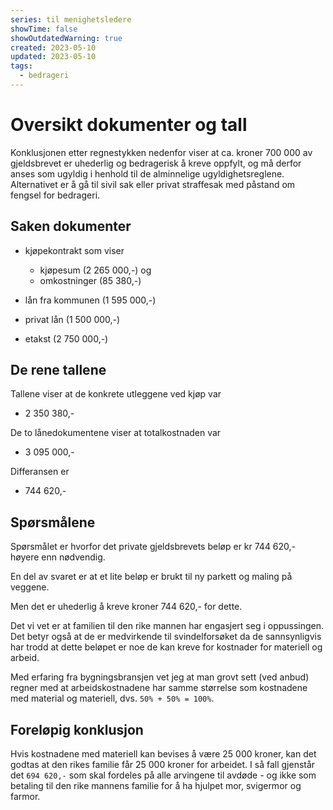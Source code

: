 ```yaml
---
series: til menighetsledere
showTime: false
showOutdatedWarning: true
created: 2023-05-10
updated: 2023-05-10
tags:
  - bedrageri
---
```


# Oversikt dokumenter og tall
Konklusjonen etter regnestykken nedenfor viser at ca. kroner 700 000 av gjeldsbrevet er uhederlig og bedragerisk å kreve oppfylt, og må derfor anses som ugyldig i henhold til de alminnelige ugyldighetsreglene. Alternativet er å gå til sivil sak eller privat straffesak med påstand om fengsel for bedrageri.

## Saken dokumenter
* kjøpekontrakt som viser 
  * kjøpesum (2 265 000,-) og 
  * omkostninger (85 380,-)

* lån fra kommunen (1 595 000,-)
* privat lån (1 500 000,-)

* etakst (2 750 000,-)

## De rene tallene
Tallene viser at de konkrete utleggene ved kjøp var 
* 2 350 380,-

De to lånedokumentene viser at totalkostnaden var
* 3 095 000,-

Differansen er
* 744 620,-

## Spørsmålene
Spørsmålet er hvorfor det private gjeldsbrevets beløp er kr 744 620,- høyere enn nødvendig.

En del av svaret er at et lite beløp er brukt til ny parkett og maling på veggene.

Men det er uhederlig å kreve kroner 744 620,- for dette.

Det vi vet er at familien til den rike mannen har engasjert seg i oppussingen. Det betyr også at de er medvirkende til svindelforsøket da de sannsynligvis har trodd at dette beløpet er noe de kan kreve for kostnader for materiell og arbeid.

Med erfaring fra bygningsbransjen vet jeg at man grovt sett (ved anbud) regner med at arbeidskostnadene har samme størrelse som kostnadene med material og materiell, dvs. `50% + 50% = 100%`.

## Foreløpig konklusjon
Hvis kostnadene med materiell kan bevises å være 25 000 kroner, kan det godtas at den rikes familie får 25 000 kroner for arbeidet. I så fall gjenstår det `694 620,-` som skal fordeles på alle arvingene til avdøde - og ikke som betaling til den rike mannens familie for å ha hjulpet mor, svigermor og farmor.